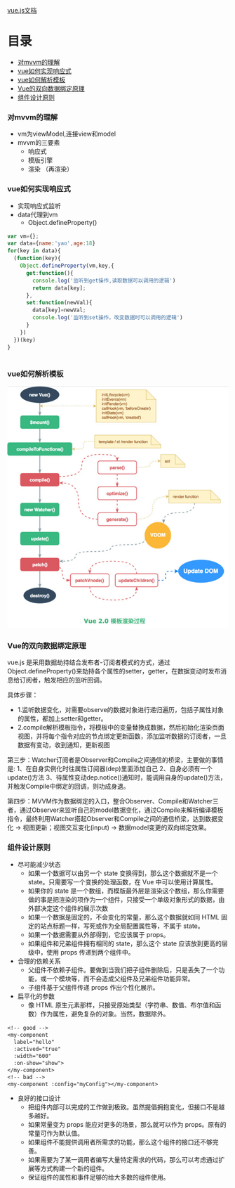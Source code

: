 [vue.js文档](#https://cn.vuejs.org/)
# 目录
- [对mvvm的理解](#对mvvm的理解)
- [vue如何实现响应式](#vue如何实现响应式)
- [vue如何解析模板](#vue如何解析模板)
- [Vue的双向数据绑定原理](#Vue的双向数据绑定原理)
- [组件设计原则](#组件设计原则)

### 对mvvm的理解
- vm为viewModel,连接view和model
- mvvm的三要素
  - 响应式
  - 模版引擎
  - 渲染 （再渲染）

### vue如何实现响应式
- 实现响应式监听
- data代理到vm
  - Object.defineProperty()
```js
var vm={};
var data={name:'yao',age:18}
for(key in data){
  (function(key){
    Object.defineProperty(vm,key,{
      get:function(){
        console.log('监听到get操作,读取数据可以调用的逻辑')
        return data[key];
      },
      set:function(newVal){
        data[key]=newVal;
        console.log('监听到set操作，改变数据时可以调用的逻辑')
      }
    })
  })(key)
}
            
```

### vue如何解析模板

![compile](./images/compile.jpg)

### Vue的双向数据绑定原理

  vue.js 是采用数据劫持结合发布者-订阅者模式的方式，通过Object.defineProperty()来劫持各个属性的setter，getter，在数据变动时发布消息给订阅者，触发相应的监听回调。

具体步骤：

- 1.监听数据变化，对需要observe的数据对象进行递归遍历，包括子属性对象的属性，都加上setter和getter。
- 2.compile解析模板指令，将模板中的变量替换成数据，然后初始化渲染页面视图，并将每个指令对应的节点绑定更新函数，添加监听数据的订阅者，一旦数据有变动，收到通知，更新视图

第三步：Watcher订阅者是Observer和Compile之间通信的桥梁，主要做的事情是:
1、在自身实例化时往属性订阅器(dep)里面添加自己
2、自身必须有一个update()方法
3、待属性变动dep.notice()通知时，能调用自身的update()方法，并触发Compile中绑定的回调，则功成身退。

第四步：MVVM作为数据绑定的入口，整合Observer、Compile和Watcher三者，通过Observer来监听自己的model数据变化，通过Compile来解析编译模板指令，最终利用Watcher搭起Observer和Compile之间的通信桥梁，达到数据变化 -> 视图更新；视图交互变化(input) -> 数据model变更的双向绑定效果。

### 组件设计原则
- 尽可能减少状态
  - 如果一个数据可以由另一个 state 变换得到，那么这个数据就不是一个 state。只需要写一个变换的处理函数，在 Vue 中可以使用计算属性。
  - 如果你的 state 是一个数组，而模版最外层是渲染这个数组，那么你需要做的事是把渲染的项作为一个组件，只接受一个单级对象形式的数据，由外部决定这个组件的展示次数
  - 如果一个数据是固定的，不会变化的常量，那么这个数据就如同 HTML 固定的站点标题一样，写死或作为全局配置属性等，不属于 state。
  - 如果一个数据需要从外部得到，它应该属于 props。
  - 如果组件和兄弟组件拥有相同的 state，那么这个 state 应该放到更高的层级中，使用 props 传递到两个组件中。
- 合理的依赖关系
  - 父组件不依赖子组件。要做到当我们把子组件删除后，只是丢失了一个功能，或一个模块等，而不会造成父组件及兄弟组件功能异常。
  - 子组件基于父组件传递 props 作出个性化展示。
- 扁平化的参数
  - 像 HTML 原生元素那样，只接受原始类型（字符串、数值、布尔值和函数）作为属性，避免复杂的对象。当然，数据除外。
```vue
<!-- good -->
<my-component
  label="hello"
  :actived="true"
  :width="600"
  :on-show="show">
</my-component>
<!-- bad -->
<my-component :config="myConfig"></my-component>
```
- 良好的接口设计
  - 把组件内部可以完成的工作做到极致。虽然提倡拥抱变化，但接口不是越多越好。
  - 如果常量变为 props 能应对更多的场景，那么就可以作为 props。原有的常量可作为默认值。
  - 如果组件不能提供调用者所需求的功能，那么这个组件的接口还不够完善。
  - 如果需要为了某一调用者编写大量特定需求的代码，那么可以考虑通过扩展等方式构建一个新的组件。
  - 保证组件的属性和事件足够的给大多数的组件使用。
 

